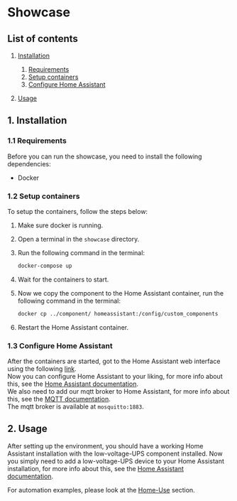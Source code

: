 # Showcase

## List of contents

1. [Installation](#1-installation)
    1. [Requirements](#11-requirements)
    2. [Setup containers](#12-setup-containers)
    3. [Configure Home Assistant](#13-configure-home-assistant)

2. [Usage](#2-usage)

## 1. Installation

### 1.1 Requirements

Before you can run the showcase, you need to install the following dependencies:

- Docker

### 1.2 Setup containers

To setup the containers, follow the steps below:

1. Make sure docker is running.
2. Open a terminal in the `showcase` directory.
3. Run the following command in the terminal:

    ```bash
    docker-compose up
    ```

4. Wait for the containers to start.
5. Now we copy the component to the Home Assistant container, run the following command in the terminal:

    ```bash
    docker cp ../component/ homeassistant:/config/custom_components
    ```

6. Restart the Home Assistant container.

### 1.3 Configure Home Assistant

After the containers are started, got to the Home Assistant web interface using the following [link](http://localhost:8123).  
Now you can configure Home Assistant to your liking, for more info about this, see the [Home Assistant documentation](https://www.home-assistant.io/docs/).  
We also need to add our mqtt broker to Home Assistant, for more info about this, see the [MQTT documentation](https://www.home-assistant.io/integrations/mqtt/).  
The mqtt broker is available at `mosquitto:1883`.

## 2. Usage

After setting up the environment, you should have a working Home Assistant installation with the low-voltage-UPS component installed.
Now you simply need to add a low-voltage-UPS device to your Home Assistant installation, for more info about this, see the [Home Assistant documentation](https://www.home-assistant.io/docs/configuration/devices/).

For automation examples, please look at the [Home-Use](home-use.md) section.

